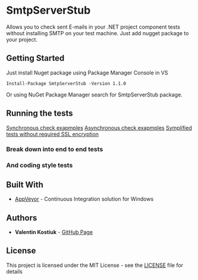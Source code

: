 # SmtpServerStub

Allows you to check sent E-mails in your .NET project component tests without installing SMTP on your test machine.
Just add nugget package to your project.

## Getting Started

Just install Nuget package using Package Manager Console in VS
```
Install-Package SmtpServerStub -Version 1.1.0
```
Or using NuGet Package Manager search for SmtpServerStub package.

## Running the tests
[Synchronous check exapmples](https://github.com/ValentinKostiuk/SmtpServerStub/tree/DocumentationUpdate/SmtpServerStubIntegrationTests/Sync)
[Asynchronous check exapmples](https://github.com/ValentinKostiuk/SmtpServerStub/tree/DocumentationUpdate/SmtpServerStubIntegrationTests/Async)
[Symplified tests without required SSL encryption](https://github.com/ValentinKostiuk/SmtpServerStub/tree/DocumentationUpdate/SmtpServerStubIntegrationTests/NoSsl)


### Break down into end to end tests

### And coding style tests

## Built With

* [AppVeyor](https://www.appveyor.com/) - Continuous Integration solution for Windows

## Authors

* **Valentin Kostiuk** - [GitHub Page](https://github.com/ValentinKostiuk)

## License

This project is licensed under the MIT License - see the [LICENSE](https://github.com/ValentinKostiuk/SmtpServerStub/blob/master/LICENSE) file for details
